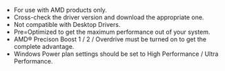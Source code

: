 * For use with AMD products only.
* Cross-check the driver version and download the appropriate one.
* Not compatible with Desktop Drivers.
* Pre=Optimized to get the maximum performance out of your system.
* AMD® Precison Boost 1 / 2 / Overdrive must be turned on to get the complete advantage.
* Windows Power plan settings should be set to High Performance / Ultra Performance.
